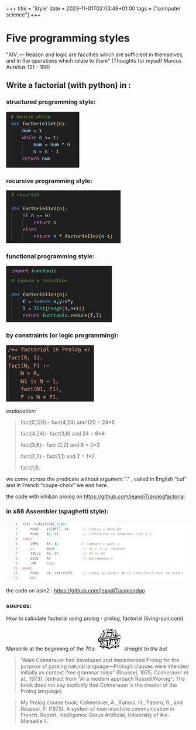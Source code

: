 +++
title = 'Style'
date = 2023-11-01T02:03:46+01:00
tags = ["computer science"]
+++

# Five programming styles

"XIV. — Reason and logic are faculties which are sufficient in themselves, and in the operations which relate to them" (Thoughts for myself Marcus Aurelius 121 - 180)


## Write a factorial (with python) in :

### structured programming style:

![image info](structured.png)

### recursive programming style:

![image info](recursive.png)

### functional programming style:

![image info](lambda.png)

### by constraints (or logic programming):

![image info](factInProlog.png)

*explanation:*

>fact(5,120):- fact(4,24) and 120 = 24*5
>
>fact(4,24):- fact(3,6) and 24 = 6*4
>
>fact(3,6):- fact (2,2) and 6 = 2*3
>
>fact(2,2):- fact(1,1) and 2 = 1*2
>
>fact(1,1).

we come across the predicate without argument "." , called in English “cut” and in French “coupe-choix” we end here.

the code with ichiban prolog on https://github.com/jeandi7/prologfactorial


### in x86 Assembler (spaghetti style):

![image info](asm8088.png)

the code on asm2 : https://github.com/jeandi7/asmandgo

###  sources:

How to calculate factorial using prolog - prolog, factorial (living-sun.com)

Marseille at the beginning of the 70s: ![image info](om.png)
*straight to the but*

>"Alain Colmerauer had developed and implemented Prolog for the
>purpose of parsing natural language—Prolog’s clauses were intended initially as context-free
>grammar rules" (Roussel, 1975; Colmerauer et al., 1973). (extract from "AI a modern approach Russell/Norvig": 
>The book does not say explicitly that Colmerauer is the creator of the Prolog language)

>My Prolog course book: Colmerauer, A., Kanoui, H., Pasero, R., and Roussel, P. (1973). A system of
>man–machine communication in French. Report, Intelligence Group
>Artificial, University of Aix-Marseille II.



